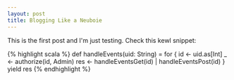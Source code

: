```yaml
---
layout: post
title: Blogging Like a Neuboie
---
```


This is the first post and I'm just testing. Check this kewl snippet:

{% highlight scala %}
def handleEvents(uid: String) = for {
  id  <- uid.as[Int]
  _   <- authorize(id, Admin)
  res <- handleEventsGet(id) | handleEventsPost(id)
} yield res
{% endhighlight %}
